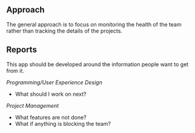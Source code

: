 Approach
--------

The general approach is to focus on monitoring the health of the team rather than tracking the details of the projects.

Reports
-------

This app should be developed around the information people want to get from it.

*Programming/User Experience Design*

- What should I work on next?

*Project Management*

- What features are not done?
- What if anything is blocking the team?
